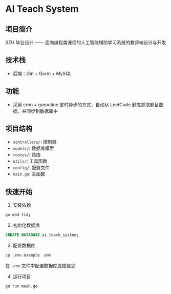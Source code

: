 # AI Teach System

## 项目简介

SZU 毕业设计 —— 面向编程类课程的人工智能辅助学习系统的教师端设计与开发

## 技术栈

- 后端：Gin + Gorm + MySQL


## 功能

- 采用 cron + goroutine 定时异步的方式，自动从 LeetCode 题库抓取题目数据，并同步到数据库中


## 项目结构
- `controllers/`: 控制器
- `models/`: 数据库模型
- `routes/`: 路由
- `utils/`: 工具函数
- `config/`: 配置文件
- `main.go`: 主函数

## 快速开始

1. 安装依赖

```bash
go mod tidy
```

2. 初始化数据库

```SQL
CREATE DATABASE ai_teach_system;
```

3. 配置数据库

```bash
cp .env.example .env
```

在 `.env` 文件中配置数据库连接信息

4. 运行项目

```bash
go run main.go
```
